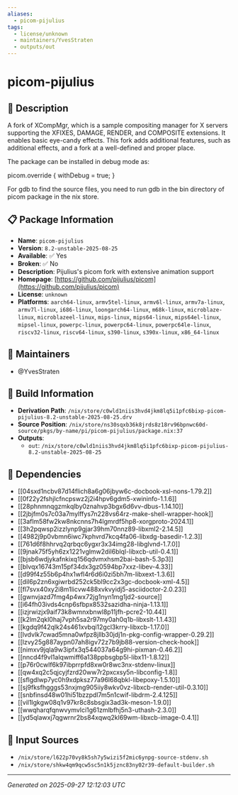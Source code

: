 ```yaml
---
aliases:
  - picom-pijulius
tags:
  - license/unknown
  - maintainers/YvesStraten
  - outputs/out
---
```


# picom-pijulius

## 📝 Description

A fork of XCompMgr, which is a sample compositing manager for X
servers supporting the XFIXES, DAMAGE, RENDER, and COMPOSITE
extensions. It enables basic eye-candy effects. This fork adds
additional features, such as additional effects, and a fork at a
well-defined and proper place.

The package can be installed in debug mode as:

  picom.override { withDebug = true; }

For gdb to find the source files, you need to run gdb in the bin directory
of picom package in the nix store.


## 📋 Package Information

- **Name**: `picom-pijulius`
- **Version**: `8.2-unstable-2025-08-25`
- **Available**: ✅ Yes
- **Broken**: ✅ No
- **Description**: Pijulius's picom fork with extensive animation support
- **Homepage**: [https://github.com/pijulius/picom](https://github.com/pijulius/picom)
- **License**: `unknown`
- **Platforms**: `aarch64-linux`, `armv5tel-linux`, `armv6l-linux`, `armv7a-linux`, `armv7l-linux`, `i686-linux`, `loongarch64-linux`, `m68k-linux`, `microblaze-linux`, `microblazeel-linux`, `mips-linux`, `mips64-linux`, `mips64el-linux`, `mipsel-linux`, `powerpc-linux`, `powerpc64-linux`, `powerpc64le-linux`, `riscv32-linux`, `riscv64-linux`, `s390-linux`, `s390x-linux`, `x86_64-linux`
## 👥 Maintainers

- @YvesStraten


## 🔧 Build Information

- **Derivation Path**: `/nix/store/c0wld1niis3hvd4jkm8lq5i1pfc6bixp-picom-pijulius-8.2-unstable-2025-08-25.drv`
- **Source Position**: `/nix/store/ns30sqxb36k8jrds8z18rv96bpnwc60d-source/pkgs/by-name/pi/picom-pijulius/package.nix:37`
- **Outputs**:
  - `out`:  `/nix/store/c0wld1niis3hvd4jkm8lq5i1pfc6bixp-picom-pijulius-8.2-unstable-2025-08-25`

## 🔗 Dependencies

- [[04sxd1ncbv87d14flich8a6g06jbyw6c-docbook-xsl-nons-1.79.2]]
- [[0f22y2fshjlcfncpswz2j2i4hpv6gdm5-xwininfo-1.1.6]]
- [[28phnmnqgzmkqlby0znahvp3bgx6d6vv-dbus-1.14.10]]
- [[2jbjfm0s7c03a7mylffys7n228vs64rz-make-shell-wrapper-hook]]
- [[3aflm58fw2kw8nkcnns7h4lgmrdf5hp8-xorgproto-2024.1]]
- [[3h2pqwsp2izzlynp9gjar39hm70nnz89-libxml2-2.14.5]]
- [[4982j9p0vbmn6iwc7kphvrd7kcq4fa06-libxdg-basedir-1.2.3]]
- [[761d6f8hhrvq2qrbqc6ygxr3x34img28-libglvnd-1.7.0]]
- [[9jnak75f5yh6zx1221vglmw2dil6blql-libxcb-util-0.4.1]]
- [[bjsb6wdjykafnkixq156qdvmxhsm2bai-bash-5.3p3]]
- [[blvqx16743m15pf34dx3gz0594bp7xxz-libev-4.33]]
- [[d99f4z55b6p4hx1wfl4r6d6i0zi5bh7m-libxext-1.3.6]]
- [[dil6p2zn6xgiwrbd252ck5bl9cc2x3gc-docbook-xml-4.5]]
- [[fl7svx40xy2i8m1licvw488xvkvyidj5-asciidoctor-2.0.23]]
- [[gwnvjazd7fmg4p4wx72jg1nyn1mg1jd2-source]]
- [[i64fh03ivds4cnp6sfbpx8532sazidha-ninja-1.13.1]]
- [[izjrwizjx9aif73k8wmnxbnwl8p11jfh-pcre2-10.44]]
- [[k2lm2qkl0haj7vph5sa2r97my0ah0q1b-libxslt-1.1.43]]
- [[kgdq9f42qlk24s461xvbqi12gcl3krry-libxcb-1.17.0]]
- [[lvdvlk7cwad5mna0wfpz8jllb30jdj1n-pkg-config-wrapper-0.29.2]]
- [[lzvy25g887aypn07ah8igv72z7b9jb88-version-check-hook]]
- [[nimxv9jqla9w3ipfx3q544037a64g9hi-pixman-0.46.2]]
- [[nncd4f9vl1alqwmiff6a138ppbsgbp5l-libx11-1.8.12]]
- [[p76r0cwlf6k97ibprrpfd8xw0r8wc3nx-stdenv-linux]]
- [[qw4xq2c5qjcyjfzrd20ww7r2pxcxsy5n-libconfig-1.8]]
- [[sflgdlwp7yc0h9xdpksz77a96l68qbkl-libepoxy-1.5.10]]
- [[sj9fksfhgggs53nxjmg905iiy8wkv0vz-libxcb-render-util-0.3.10]]
- [[snbfinsd48w01hi51bzzpdl7m5n1cwif-libdrm-2.4.125]]
- [[vil1lgkgw08q1v97kr8c8sbsgix3ad3k-meson-1.9.0]]
- [[wwqharqfqnwvymvlci1g61zmlbfhj5n3-uthash-2.3.0]]
- [[yd5qlawxj7qgwrnr2bs84xqwq2kl69wm-libxcb-image-0.4.1]]

## 📁 Input Sources

- `/nix/store/l622p70vy8k5sh7y5wizi5f2mic6ynpg-source-stdenv.sh`
- `/nix/store/shkw4qm9qcw5sc5n1k5jznc83ny02r39-default-builder.sh`

---
*Generated on 2025-09-27 12:12:03 UTC*
